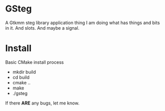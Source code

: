 GSteg
======

A Gtkmm steg library application thing I am doing what has things and bits in it. And slots. And maybe a signal.


Install
======

Basic CMake install process

- mkdir build
- cd build
- cmake ..
- make
- ./gsteg


If there **ARE** any bugs, let me know.
